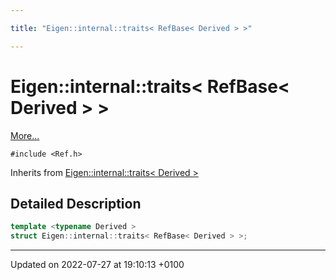 ```yaml
---

title: "Eigen::internal::traits< RefBase< Derived > >"

---
```


# Eigen::internal::traits< RefBase< Derived > >



 [More...](#detailed-description)


`#include <Ref.h>`

Inherits from [Eigen::internal::traits< Derived >](http://example.org/classes/structeigen_1_1internal_1_1traits/)

## Detailed Description

```cpp
template <typename Derived >
struct Eigen::internal::traits< RefBase< Derived > >;
```

-------------------------------

Updated on 2022-07-27 at 19:10:13 +0100